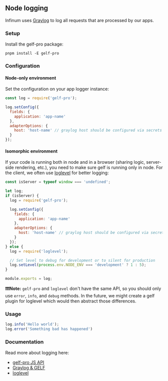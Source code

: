 ## Node logging

Infinum uses [Graylog](https://www.graylog.org/) to log all requests that are processed by our apps.

### Setup

Install the gelf-pro package:

`pnpm install -E gelf-pro`

### Configuration

#### Node-only environment

Set the configuration on your app logger instance:

```Javascript
const log = require('gelf-pro');

log.setConfig({
  fields: {
    application: 'app-name'
  },
  adapterOptions: {
    host: 'host-name' // graylog host should be configured via secrets
  }
});
```

#### Isomorphic environment

If your code is running both in node and in a browser (sharing logic, server-side rendering, etc.), you need to make sure gelf is running only in node. For the client, we often use [loglevel](https://github.com/pimterry/loglevel) for better logging:

```Javascript
const isServer = typeof window === 'undefined';

let log;
if (isServer) {
  log = require('gelf-pro');

  log.setConfig({
    fields: {
      application: 'app-name'
    },
    adapterOptions: {
      host: 'host-name' // graylog host should be configured via secrets
    }
  });
} else {
  log = require('loglevel');

  // Set level to debug for development or to silent for production
  log.setLevel(process.env.NODE_ENV === 'development' ? 1 : 5);
}

module.exports = log;
```

**❗❗❗Note:** `gelf-pro` and `loglevel` don't have the same API, so you should only use `error`, `info`, and `debug` methods. In the future, we might create a gelf plugin for loglevel which would then abstract those differences.

### Usage

```Javascript
log.info('Hello world');
log.error('Something bad has happened')
```

### Documentation

Read more about logging here:

* [gelf-pro JS API](https://github.com/kkamkou/node-gelf-pro)
* [Graylog & GELF](http://docs.graylog.org/en/latest/pages/gelf.html)
* [loglevel](https://github.com/pimterry/loglevel)
